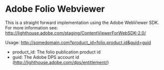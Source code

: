 Adobe Folio Webviewer
=========

This is a straight forward implementation using the Adobe WebViewer SDK.
For more information see: http://lighthouse.adobe.com/staging/ContentViewerForWebSDK-2.0/

Usage:
http://somedomain.com?product_id=folio.product.id&guid=guid

- product_id: The folio publication product id
- guid: The Adobe DPS account id (http://lighthouse.adobe.com/dps/entitlement/)

